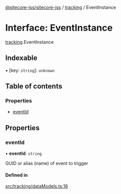 [@sitecore-jss/sitecore-jss](../README.md) / [tracking](../modules/tracking.md) / EventInstance

# Interface: EventInstance

[tracking](../modules/tracking.md).EventInstance

## Indexable

▪ [key: `string`]: `unknown`

## Table of contents

### Properties

- [eventId](tracking.EventInstance.md#eventid)

## Properties

### eventId

• **eventId**: `string`

GUID or alias (name) of event to trigger

#### Defined in

[src/tracking/dataModels.ts:16](https://github.com/Sitecore/jss/blob/7998f9c5c/packages/sitecore-jss/src/tracking/dataModels.ts#L16)

